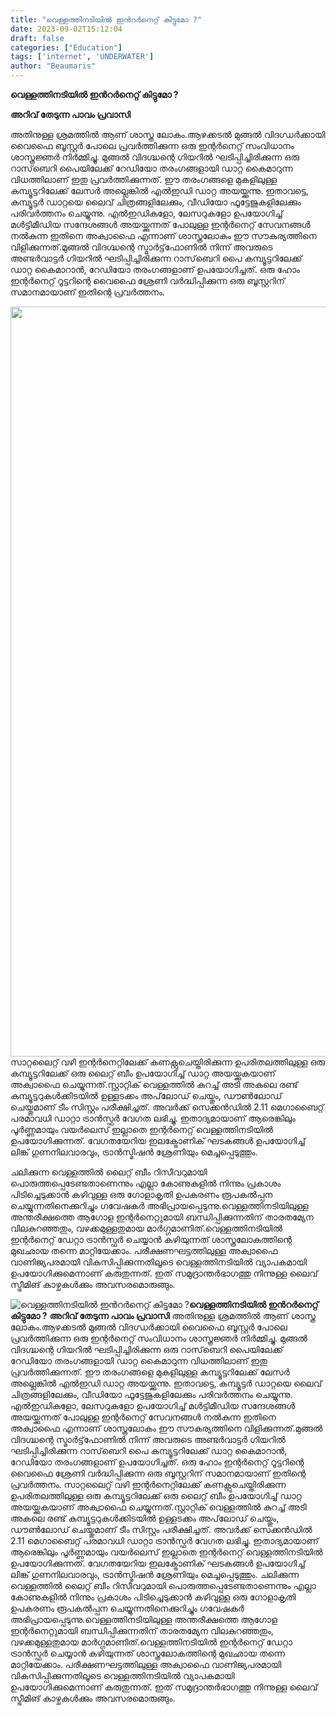 ```yaml
---
title: "വെള്ളത്തിനടിയിൽ ഇൻറർനെറ്റ് കിട്ടുമോ ?"
date: 2023-09-02T15:12:04
draft: false
categories: ["Education"]
tags: ['internet', 'UNDERWATER']
author: "Beaumaris"
---
```


<strong>വെള്ളത്തിനടിയിൽ ഇൻറർനെറ്റ് കിട്ടുമോ ?</strong>

<strong>അറിവ് തേടുന്ന പാവം പ്രവാസി</strong>

അതിനുള്ള ശ്രമത്തിൽ ആണ് ശാസ്ത്ര ലോകം.ആഴക്കടല്‍ മുങ്ങല്‍ വിദഗ്ധര്‍ക്കായി വൈഫൈ ബൂസ്റ്റര്‍ പോലെ പ്രവര്‍ത്തിക്കുന്ന ഒരു ഇന്റര്‍നെറ്റ് സംവിധാനം ശാസ്ത്രജ്ഞര്‍ നിര്‍മ്മിച്ചു. മുങ്ങല്‍ വിദഗ്ദ്ധന്റെ ഗിയറില്‍ ഘടിപ്പിച്ചിരിക്കുന്ന ഒരു റാസ്‌ബെറി പൈയിലേക്ക് റേഡിയോ തരംഗങ്ങളായി ഡാറ്റ കൈമാറുന്ന വിധത്തിലാണ് ഇതു പ്രവര്‍ത്തിക്കുന്നത്. ഈ തരംഗങ്ങളെ മുകളിലുള്ള കമ്പ്യൂട്ടറിലേക്ക് ലേസര്‍ അല്ലെങ്കില്‍ എല്‍ഇഡി ഡാറ്റ അയയ്ക്കുന്നു. ഇതാവട്ടെ, കമ്പ്യൂട്ടര്‍ ഡാറ്റയെ ലൈവ് ചിത്രങ്ങളിലേക്കും, വീഡിയോ ഫൂട്ടേജുകളിലേക്കും പരിവര്‍ത്തനം ചെയ്യുന്നു. എല്‍ഇഡികളോ, ലേസറുകളോ ഉപയോഗിച്ച് മള്‍ട്ടിമീഡിയ സന്ദേശങ്ങള്‍ അയയ്ക്കുന്നത് പോലുള്ള ഇന്റര്‍നെറ്റ് സേവനങ്ങള്‍ നല്‍കുന്ന ഇതിനെ അക്വാഫൈ എന്നാണ് ശാസ്ത്രലോകം ഈ സൗകര്യത്തിനെ വിളിക്കുന്നത്.മുങ്ങല്‍ വിദഗ്ദ്ധന്റെ സ്മാര്‍ട്ട്‌ഫോണില്‍ നിന്ന് അവരുടെ അണ്ടര്‍വാട്ടര്‍ ഗിയറില്‍ ഘടിപ്പിച്ചിരിക്കുന്ന റാസ്‌ബെറി പൈ കമ്പ്യൂട്ടറിലേക്ക് ഡാറ്റ കൈമാറാന്‍, റേഡിയോ തരംഗങ്ങളാണ് ഉപയോഗിച്ചത്. ഒരു ഹോം ഇന്റര്‍നെറ്റ് റൂട്ടറിന്റെ വൈഫൈ ശ്രേണി വര്‍ദ്ധിപ്പിക്കുന്ന ഒരു ബൂസ്റ്ററിന് സമാനമായാണ് ഇതിന്റെ പ്രവര്‍ത്തനം.

<img class="size-full wp-image-417210 aligncenter" src="https://cdn.boolokam.com/articles/2023/09/qdffff.webp" alt="" width="1200" height="1200" />സാറ്റലൈറ്റ് വഴി ഇന്റര്‍നെറ്റിലേക്ക് കണക്റ്റുചെയ്തിരിക്കുന്ന ഉപരിതലത്തിലുള്ള ഒരു കമ്പ്യൂട്ടറിലേക്ക് ഒരു ലൈറ്റ് ബീം ഉപയോഗിച്ച് ഡാറ്റ അയയ്ക്കുകയാണ് അക്വാഫൈ ചെയ്യുന്നത്.സ്റ്റാറ്റിക് വെള്ളത്തില്‍ കുറച്ച് അടി അകലെ രണ്ട് കമ്പ്യൂട്ടറുകള്‍ക്കിടയില്‍ ഉള്ളടക്കം അപ്‌ലോഡ് ചെയ്തും, ഡൗണ്‍ലോഡ് ചെയ്തുമാണ് ടീം സിസ്റ്റം പരീക്ഷിച്ചത്. അവര്‍ക്ക് സെക്കന്‍ഡില്‍ 2.11 മെഗാബൈറ്റ് പരമാവധി ഡാറ്റാ ട്രാന്‍സ്ഫര്‍ വേഗത ലഭിച്ചു. ഇതാദ്യമായാണ് ആരെങ്കിലും പൂര്‍ണ്ണമായും വയര്‍ലെസ് ഇല്ലാതെ ഇന്റര്‍നെറ്റ് വെള്ളത്തിനടിയില്‍ ഉപയോഗിക്കുന്നത്. വേഗതയേറിയ ഇലക്ട്രോണിക് ഘടകങ്ങള്‍ ഉപയോഗിച്ച് ലിങ്ക് ഗുണനിലവാരവും, ട്രാന്‍സ്മിഷന്‍ ശ്രേണിയും മെച്ചപ്പെടുത്തും.

ചലിക്കുന്ന വെള്ളത്തില്‍ ലൈറ്റ് ബീം റിസീവറുമായി പൊരുത്തപ്പെടേണ്ടതാണെന്നും എല്ലാ കോണുകളില്‍ നിന്നും പ്രകാശം പിടിച്ചെടുക്കാന്‍ കഴിവുള്ള ഒരു ഗോളാകൃതി ഉപകരണം രൂപകല്‍പ്പന ചെയ്യുന്നതിനെക്കുറിച്ചും ഗവേഷകര്‍ അഭിപ്രായപ്പെടുന്നു.വെള്ളത്തിനടിയിലുള്ള അന്തരീക്ഷത്തെ ആഗോള ഇന്റര്‍നെറ്റുമായി ബന്ധിപ്പിക്കുന്നതിന് താരതമ്യേന വിലകുറഞ്ഞതും, വഴക്കമുള്ളതുമായ മാര്‍ഗ്ഗമാണിത്.വെള്ളത്തിനടിയില്‍ ഇന്റര്‍നെറ്റ് ഡേറ്റാ ട്രാന്‍സ്ഫര്‍ ചെയ്യാന്‍ കഴിയുന്നത് ശാസ്ത്രലോകത്തിന്റെ മുഖഛായ തന്നെ മാറ്റിയേക്കാം. പരീക്ഷണഘട്ടത്തിലുള്ള അക്വാഫൈ വാണിജ്യപരമായി വികസിപ്പിക്കുന്നതിലൂടെ വെള്ളത്തിനടിയില്‍ വ്യാപകമായി ഉപയോഗിക്കുമെന്നാണ് കരുതുന്നത്. ഇത് സമുദ്രാന്തര്‍ഭാഗത്തു നിന്നുള്ള ലൈവ് സ്ട്രീമിങ് കാഴ്ചകള്‍ക്കും അവസരമൊരുങ്ങും.


![വെള്ളത്തിനടിയിൽ ഇൻറർനെറ്റ് കിട്ടുമോ ?](https://cdn.boolokam.com/articles/2023/09/qdffff.webp)**വെള്ളത്തിനടിയിൽ ഇൻറർനെറ്റ് കിട്ടുമോ ?** **അറിവ് തേടുന്ന പാവം പ്രവാസി** അതിനുള്ള ശ്രമത്തിൽ ആണ് ശാസ്ത്ര ലോകം.ആഴക്കടല്‍ മുങ്ങല്‍ വിദഗ്ധര്‍ക്കായി വൈഫൈ ബൂസ്റ്റര്‍ പോലെ പ്രവര്‍ത്തിക്കുന്ന ഒരു ഇന്റര്‍നെറ്റ് സംവിധാനം ശാസ്ത്രജ്ഞര്‍ നിര്‍മ്മിച്ചു. മുങ്ങല്‍ വിദഗ്ദ്ധന്റെ ഗിയറില്‍ ഘടിപ്പിച്ചിരിക്കുന്ന ഒരു റാസ്‌ബെറി പൈയിലേക്ക് റേഡിയോ തരംഗങ്ങളായി ഡാറ്റ കൈമാറുന്ന വിധത്തിലാണ് ഇതു പ്രവര്‍ത്തിക്കുന്നത്. ഈ തരംഗങ്ങളെ മുകളിലുള്ള കമ്പ്യൂട്ടറിലേക്ക് ലേസര്‍ അല്ലെങ്കില്‍ എല്‍ഇഡി ഡാറ്റ അയയ്ക്കുന്നു. ഇതാവട്ടെ, കമ്പ്യൂട്ടര്‍ ഡാറ്റയെ ലൈവ് ചിത്രങ്ങളിലേക്കും, വീഡിയോ ഫൂട്ടേജുകളിലേക്കും പരിവര്‍ത്തനം ചെയ്യുന്നു. എല്‍ഇഡികളോ, ലേസറുകളോ ഉപയോഗിച്ച് മള്‍ട്ടിമീഡിയ സന്ദേശങ്ങള്‍ അയയ്ക്കുന്നത് പോലുള്ള ഇന്റര്‍നെറ്റ് സേവനങ്ങള്‍ നല്‍കുന്ന ഇതിനെ അക്വാഫൈ എന്നാണ് ശാസ്ത്രലോകം ഈ സൗകര്യത്തിനെ വിളിക്കുന്നത്.മുങ്ങല്‍ വിദഗ്ദ്ധന്റെ സ്മാര്‍ട്ട്‌ഫോണില്‍ നിന്ന് അവരുടെ അണ്ടര്‍വാട്ടര്‍ ഗിയറില്‍ ഘടിപ്പിച്ചിരിക്കുന്ന റാസ്‌ബെറി പൈ കമ്പ്യൂട്ടറിലേക്ക് ഡാറ്റ കൈമാറാന്‍, റേഡിയോ തരംഗങ്ങളാണ് ഉപയോഗിച്ചത്. ഒരു ഹോം ഇന്റര്‍നെറ്റ് റൂട്ടറിന്റെ വൈഫൈ ശ്രേണി വര്‍ദ്ധിപ്പിക്കുന്ന ഒരു ബൂസ്റ്ററിന് സമാനമായാണ് ഇതിന്റെ പ്രവര്‍ത്തനം. സാറ്റലൈറ്റ് വഴി ഇന്റര്‍നെറ്റിലേക്ക് കണക്റ്റുചെയ്തിരിക്കുന്ന ഉപരിതലത്തിലുള്ള ഒരു കമ്പ്യൂട്ടറിലേക്ക് ഒരു ലൈറ്റ് ബീം ഉപയോഗിച്ച് ഡാറ്റ അയയ്ക്കുകയാണ് അക്വാഫൈ ചെയ്യുന്നത്.സ്റ്റാറ്റിക് വെള്ളത്തില്‍ കുറച്ച് അടി അകലെ രണ്ട് കമ്പ്യൂട്ടറുകള്‍ക്കിടയില്‍ ഉള്ളടക്കം അപ്‌ലോഡ് ചെയ്തും, ഡൗണ്‍ലോഡ് ചെയ്തുമാണ് ടീം സിസ്റ്റം പരീക്ഷിച്ചത്. അവര്‍ക്ക് സെക്കന്‍ഡില്‍ 2.11 മെഗാബൈറ്റ് പരമാവധി ഡാറ്റാ ട്രാന്‍സ്ഫര്‍ വേഗത ലഭിച്ചു. ഇതാദ്യമായാണ് ആരെങ്കിലും പൂര്‍ണ്ണമായും വയര്‍ലെസ് ഇല്ലാതെ ഇന്റര്‍നെറ്റ് വെള്ളത്തിനടിയില്‍ ഉപയോഗിക്കുന്നത്. വേഗതയേറിയ ഇലക്ട്രോണിക് ഘടകങ്ങള്‍ ഉപയോഗിച്ച് ലിങ്ക് ഗുണനിലവാരവും, ട്രാന്‍സ്മിഷന്‍ ശ്രേണിയും മെച്ചപ്പെടുത്തും. ചലിക്കുന്ന വെള്ളത്തില്‍ ലൈറ്റ് ബീം റിസീവറുമായി പൊരുത്തപ്പെടേണ്ടതാണെന്നും എല്ലാ കോണുകളില്‍ നിന്നും പ്രകാശം പിടിച്ചെടുക്കാന്‍ കഴിവുള്ള ഒരു ഗോളാകൃതി ഉപകരണം രൂപകല്‍പ്പന ചെയ്യുന്നതിനെക്കുറിച്ചും ഗവേഷകര്‍ അഭിപ്രായപ്പെടുന്നു.വെള്ളത്തിനടിയിലുള്ള അന്തരീക്ഷത്തെ ആഗോള ഇന്റര്‍നെറ്റുമായി ബന്ധിപ്പിക്കുന്നതിന് താരതമ്യേന വിലകുറഞ്ഞതും, വഴക്കമുള്ളതുമായ മാര്‍ഗ്ഗമാണിത്.വെള്ളത്തിനടിയില്‍ ഇന്റര്‍നെറ്റ് ഡേറ്റാ ട്രാന്‍സ്ഫര്‍ ചെയ്യാന്‍ കഴിയുന്നത് ശാസ്ത്രലോകത്തിന്റെ മുഖഛായ തന്നെ മാറ്റിയേക്കാം. പരീക്ഷണഘട്ടത്തിലുള്ള അക്വാഫൈ വാണിജ്യപരമായി വികസിപ്പിക്കുന്നതിലൂടെ വെള്ളത്തിനടിയില്‍ വ്യാപകമായി ഉപയോഗിക്കുമെന്നാണ് കരുതുന്നത്. ഇത് സമുദ്രാന്തര്‍ഭാഗത്തു നിന്നുള്ള ലൈവ് സ്ട്രീമിങ് കാഴ്ചകള്‍ക്കും അവസരമൊരുങ്ങും.
